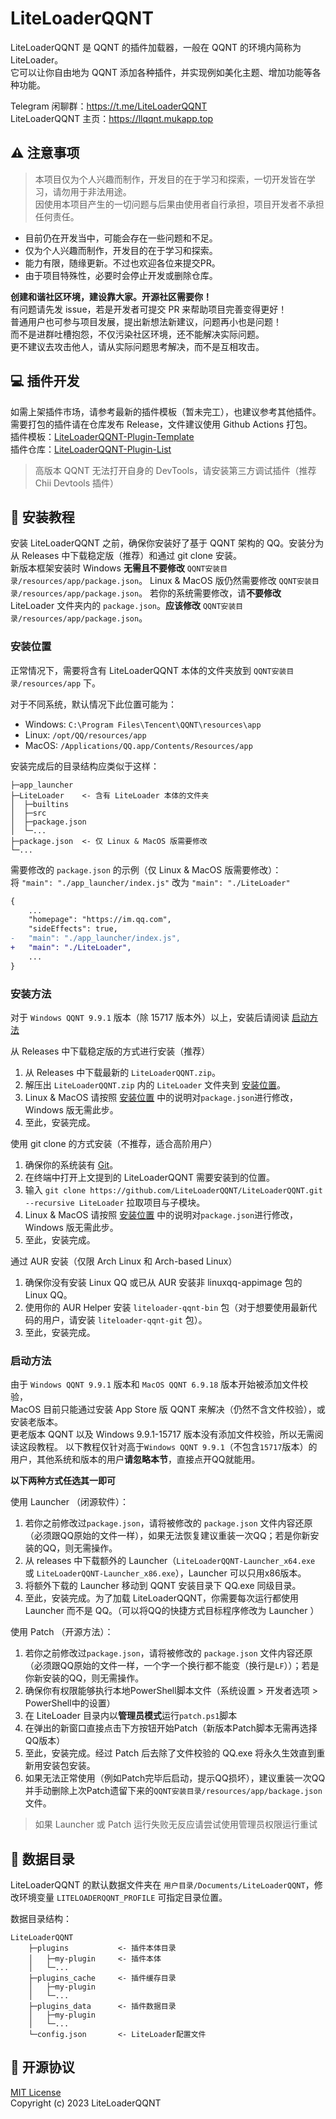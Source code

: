 # LiteLoaderQQNT

LiteLoaderQQNT 是 QQNT 的插件加载器，一般在 QQNT 的环境内简称为 LiteLoader。  
它可以让你自由地为 QQNT 添加各种插件，并实现例如美化主题、增加功能等各种功能。

Telegram 闲聊群：https://t.me/LiteLoaderQQNT  
LiteLoaderQQNT 主页：https://llqqnt.mukapp.top


## ⚠️ 注意事项

> 本项目仅为个人兴趣而制作，开发目的在于学习和探索，一切开发皆在学习，请勿用于非法用途。  
> 因使用本项目产生的一切问题与后果由使用者自行承担，项目开发者不承担任何责任。

- 目前仍在开发当中，可能会存在一些问题和不足。
- 仅为个人兴趣而制作，开发目的在于学习和探索。
- 能力有限，随缘更新。不过也欢迎各位来提交PR。
- 由于项目特殊性，必要时会停止开发或删除仓库。

**创建和谐社区环境，建设靠大家。开源社区需要你！**  
有问题请先发 issue，若是开发者可提交 PR 来帮助项目完善变得更好！  
普通用户也可参与项目发展，提出新想法新建议，问题再小也是问题！  
而不是进群吐槽抱怨，不仅污染社区环境，还不能解决实际问题。  
更不建议去攻击他人，请从实际问题思考解决，而不是互相攻击。


## 💻 插件开发

如需上架插件市场，请参考最新的插件模板（暂未完工），也建议参考其他插件。  
需要打包的插件请在仓库发布 Release，文件建议使用 Github Actions 打包。  
插件模板：[LiteLoaderQQNT-Plugin-Template](https://github.com/LiteLoaderQQNT/LiteLoaderQQNT-Plugin-Template)  
插件仓库：[LiteLoaderQQNT-Plugin-List](https://github.com/LiteLoaderQQNT/LiteLoaderQQNT-Plugin-List)

> 高版本 QQNT 无法打开自身的 DevTools，请安装第三方调试插件（推荐 Chii Devtools 插件）


## 📖 安装教程

安装 LiteLoaderQQNT 之前，确保你安装好了基于 QQNT 架构的 QQ。安装分为从 Releases 中下载稳定版（推荐）和通过 git clone 安装。  
新版本框架安装时 Windows **无需且不要修改**  `QQNT安装目录/resources/app/package.json`。
Linux & MacOS 版仍然需要修改 `QQNT安装目录/resources/app/package.json`。
若你的系统需要修改，请**不要修改** LiteLoader 文件夹内的 `package.json`。**应该修改** `QQNT安装目录/resources/app/package.json`。

### 安装位置

正常情况下，需要将含有 LiteLoaderQQNT 本体的文件夹放到 `QQNT安装目录/resources/app` 下。

对于不同系统，默认情况下此位置可能为：

- Windows: `C:\Program Files\Tencent\QQNT\resources\app`
- Linux: `/opt/QQ/resources/app`
- MacOS: `/Applications/QQ.app/Contents/Resources/app`

安装完成后的目录结构应类似于这样：

```
├─app_launcher
├─LiteLoader    <- 含有 LiteLoader 本体的文件夹
│  ├─builtins
│  ├─src
│  ├─package.json
│  └─...
├─package.json  <- 仅 Linux & MacOS 版需要修改
└─...
```

需要修改的 `package.json` 的示例（仅 Linux & MacOS 版需要修改）：  
将 `"main": "./app_launcher/index.js"` 改为 `"main": "./LiteLoader"`

```diff
{
    ...
    "homepage": "https://im.qq.com",
    "sideEffects": true,
-   "main": "./app_launcher/index.js",
+   "main": "./LiteLoader",
    ...
}
```


### 安装方法

对于 `Windows QQNT 9.9.1` 版本（除 15717 版本外）以上，安装后请阅读 [启动方法](#启动方法)

从 Releases 中下载稳定版的方式进行安装（推荐）

1. 从 Releases 中下载最新的 `LiteLoaderQQNT.zip`。
2. 解压出 `LiteLoaderQQNT.zip` 内的  `LiteLoader` 文件夹到 [安装位置](#安装位置)。
3. Linux & MacOS 请按照 [安装位置](#安装位置) 中的说明对`package.json`进行修改，Windows 版无需此步。
4. 至此，安装完成。

使用 git clone 的方式安装（不推荐，适合高阶用户）

1. 确保你的系统装有 [Git](https://git-scm.com/downloads)。
2. 在终端中打开上文提到的 LiteLoaderQQNT 需要安装到的位置。
3. 输入 `git clone https://github.com/LiteLoaderQQNT/LiteLoaderQQNT.git --recursive LiteLoader` 拉取项目与子模块。
4. Linux & MacOS 请按照 [安装位置](#安装位置) 中的说明对`package.json`进行修改，Windows 版无需此步。
5. 至此，安装完成。

通过 AUR 安装（仅限 Arch Linux 和 Arch-based Linux）

1. 确保你没有安装 Linux QQ 或已从 AUR 安装非 linuxqq-appimage 包的 Linux QQ。
2. 使用你的 AUR Helper 安装 `liteloader-qqnt-bin` 包（对于想要使用最新代码的用户，请安装 `liteloader-qqnt-git` 包）。
3. 至此，安装完成。


### 启动方法

由于 `Windows QQNT 9.9.1` 版本和 `MacOS QQNT 6.9.18` 版本开始被添加文件校验，  
MacOS 目前只能通过安装 App Store 版 QQNT 来解决（仍然不含文件校验），或安装老版本。  
更老版本 QQNT 以及 Windows 9.9.1-15717 版本没有添加文件校验，所以无需阅读这段教程。
以下教程仅针对高于`Windows QQNT 9.9.1`（不包含`15717`版本）的用户，其他系统和版本的用户**请忽略本节**，直接点开QQ就能用。

**以下两种方式任选其一即可**

使用 Launcher （闭源软件）：

1. 若你之前修改过`package.json`，请将被修改的 `package.json` 文件内容还原（必须跟QQ原始的文件一样），如果无法恢复建议重装一次QQ；若是你新安装的QQ，则无需操作。
2. 从 releases 中下载额外的 Launcher（`LiteLoaderQQNT-Launcher_x64.exe` 或 `LiteLoaderQQNT-Launcher_x86.exe`），Launcher 可以只用x86版本。
3. 将额外下载的 Launcher 移动到 QQNT 安装目录下 QQ.exe 同级目录。
4. 至此，安装完成。为了加载 LiteLoaderQQNT，你需要每次运行都使用 Launcher 而不是 QQ。（可以将QQ的快捷方式目标程序修改为 Launcher ）

使用 Patch （开源方法）：

1. 若你之前修改过`package.json`，请将被修改的 `package.json` 文件内容还原（必须跟QQ原始的文件一样，一个字一个换行都不能变（换行是`LF`））；若是你新安装的QQ，则无需操作。
2. 确保你有权限能够执行本地PowerShell脚本文件（系统设置 > 开发者选项 > PowerShell中的设置）
3. 在 LiteLoader 目录内以**管理员模式**运行`patch.ps1`脚本
4. 在弹出的新窗口直接点击下方按钮开始Patch（新版本Patch脚本无需再选择QQ版本）
5. 至此，安装完成。经过 Patch 后去除了文件校验的 QQ.exe 将永久生效直到重新用安装包安装。
6. 如果无法正常使用（例如Patch完毕后启动，提示QQ损坏），建议重装一次QQ并手动删除上次Patch遗留下来的`QQNT安装目录/resources/app/backage.json`文件。

> 如果 Launcher 或 Patch 运行失败无反应请尝试使用管理员权限运行重试


## 📂 数据目录

LiteLoaderQQNT 的默认数据文件夹在 `用户目录/Documents/LiteLoaderQQNT`，修改环境变量 `LITELOADERQQNT_PROFILE` 可指定目录位置。

数据目录结构：

```
LiteLoaderQQNT
    ├─plugins           <- 插件本体目录
    │   ├─my-plugin     <- 插件本体
    │   └─...
    ├─plugins_cache     <- 插件缓存目录
    │   ├─my-plugin
    │   └─...
    ├─plugins_data      <- 插件数据目录
    │   ├─my-plugin
    │   └─...
    └─config.json       <- LiteLoader配置文件
```


## 📜 开源协议

[MIT License](./LICENSE)  
Copyright (c) 2023 LiteLoaderQQNT
